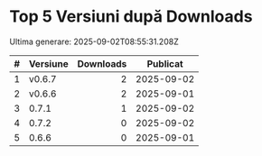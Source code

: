 # Top 5 Versiuni după Downloads

Ultima generare: 2025-09-02T08:55:31.208Z

| # | Versiune | Downloads | Publicat |
| - | - | -: | - |
| 1 | v0.6.7 | 2 | 2025-09-02 |
| 2 | v0.6.6 | 2 | 2025-09-01 |
| 3 | 0.7.1 | 1 | 2025-09-02 |
| 4 | 0.7.2 | 0 | 2025-09-02 |
| 5 | 0.6.6 | 0 | 2025-09-01 |
